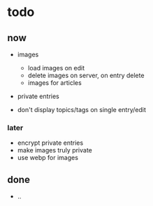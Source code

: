 
# todo

## now

- images
  - load images on edit
  - delete images on server, on entry delete
  - images for articles

- private entries
- don't display topics/tags on single entry/edit

### later

- encrypt private entries
- make images truly private
- use webp for images

## done

- ..
